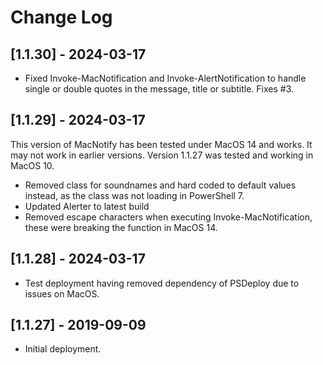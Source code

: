 # Change Log

## [1.1.30] - 2024-03-17

* Fixed Invoke-MacNotification and Invoke-AlertNotification to handle single or double quotes in the message, title or subtitle. Fixes #3.

## [1.1.29] - 2024-03-17

This version of MacNotify has been tested under MacOS 14 and works. It may not work in earlier versions. Version 1.1.27 was tested and working in MacOS 10.

* Removed class for soundnames and hard coded to default values instead, as the class was not loading in PowerShell 7.
* Updated Alerter to latest build
* Removed escape characters when executing Invoke-MacNotification, these were breaking the function in MacOS 14.

## [1.1.28] - 2024-03-17

* Test deployment having removed dependency of PSDeploy due to issues on MacOS.

## [1.1.27] - 2019-09-09

* Initial deployment.
